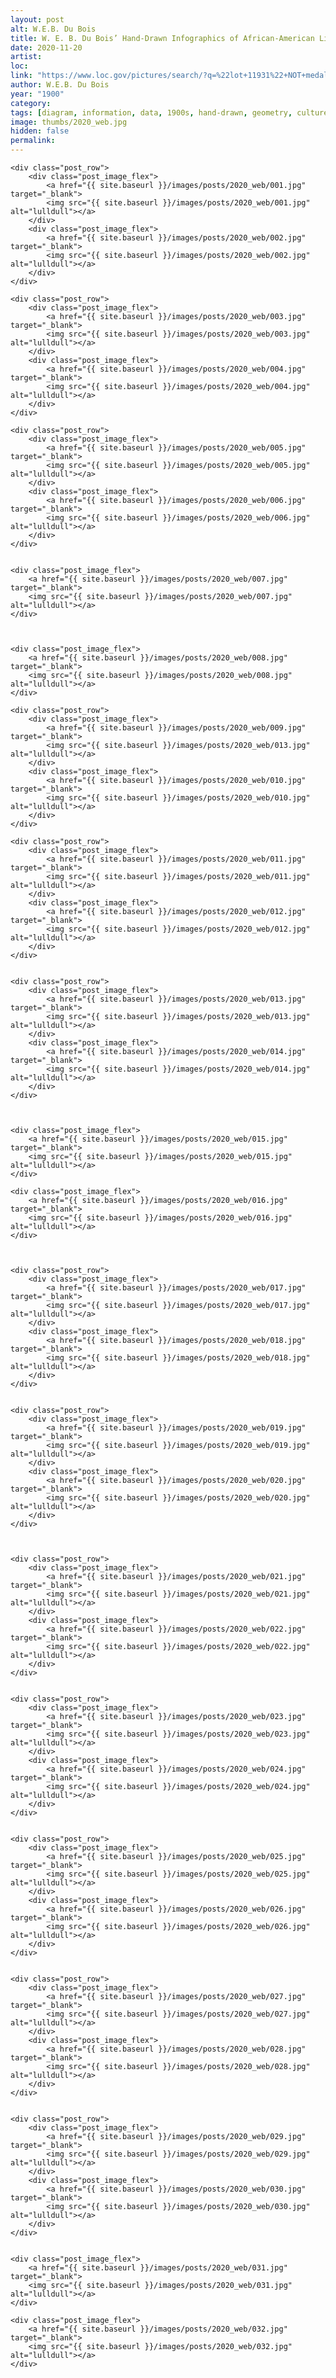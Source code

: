 ```yaml
---
layout: post
alt: W.E.B. Du Bois
title: W. E. B. Du Bois’ Hand-Drawn Infographics of African-American Life 
date: 2020-11-20
artist: 
loc: 
link: "https://www.loc.gov/pictures/search/?q=%22lot+11931%22+NOT+medal&co=anedub&st=gallery"
author: W.E.B. Du Bois
year: "1900"
category: 
tags: [diagram, information, data, 1900s, hand-drawn, geometry, culture]
image: thumbs/2020_web.jpg
hidden: false
permalink:
---
```





<div class="post_tiled">

	<div class="post_row">
		<div class="post_image_flex">
			<a href="{{ site.baseurl }}/images/posts/2020_web/001.jpg" target="_blank">
			<img src="{{ site.baseurl }}/images/posts/2020_web/001.jpg" alt="lulldull"></a>
		</div>
		<div class="post_image_flex">
			<a href="{{ site.baseurl }}/images/posts/2020_web/002.jpg" target="_blank">
			<img src="{{ site.baseurl }}/images/posts/2020_web/002.jpg" alt="lulldull"></a>
		</div>
	</div>

	<div class="post_row">
		<div class="post_image_flex">
			<a href="{{ site.baseurl }}/images/posts/2020_web/003.jpg" target="_blank">
			<img src="{{ site.baseurl }}/images/posts/2020_web/003.jpg" alt="lulldull"></a>
		</div>
		<div class="post_image_flex">
			<a href="{{ site.baseurl }}/images/posts/2020_web/004.jpg" target="_blank">
			<img src="{{ site.baseurl }}/images/posts/2020_web/004.jpg" alt="lulldull"></a>
		</div>
	</div>

	<div class="post_row">
		<div class="post_image_flex">
			<a href="{{ site.baseurl }}/images/posts/2020_web/005.jpg" target="_blank">
			<img src="{{ site.baseurl }}/images/posts/2020_web/005.jpg" alt="lulldull"></a>
		</div>
		<div class="post_image_flex">
			<a href="{{ site.baseurl }}/images/posts/2020_web/006.jpg" target="_blank">
			<img src="{{ site.baseurl }}/images/posts/2020_web/006.jpg" alt="lulldull"></a>
		</div>
	</div>


	<div class="post_image_flex">
		<a href="{{ site.baseurl }}/images/posts/2020_web/007.jpg" target="_blank">
		<img src="{{ site.baseurl }}/images/posts/2020_web/007.jpg" alt="lulldull"></a>
	</div>



	<div class="post_image_flex">
		<a href="{{ site.baseurl }}/images/posts/2020_web/008.jpg" target="_blank">
		<img src="{{ site.baseurl }}/images/posts/2020_web/008.jpg" alt="lulldull"></a>
	</div>

	<div class="post_row">
		<div class="post_image_flex">
			<a href="{{ site.baseurl }}/images/posts/2020_web/009.jpg" target="_blank">
			<img src="{{ site.baseurl }}/images/posts/2020_web/013.jpg" alt="lulldull"></a>
		</div>
		<div class="post_image_flex">
			<a href="{{ site.baseurl }}/images/posts/2020_web/010.jpg" target="_blank">
			<img src="{{ site.baseurl }}/images/posts/2020_web/010.jpg" alt="lulldull"></a>
		</div>
	</div>

	<div class="post_row">
		<div class="post_image_flex">
			<a href="{{ site.baseurl }}/images/posts/2020_web/011.jpg" target="_blank">
			<img src="{{ site.baseurl }}/images/posts/2020_web/011.jpg" alt="lulldull"></a>
		</div>
		<div class="post_image_flex">
			<a href="{{ site.baseurl }}/images/posts/2020_web/012.jpg" target="_blank">
			<img src="{{ site.baseurl }}/images/posts/2020_web/012.jpg" alt="lulldull"></a>
		</div>
	</div>


	<div class="post_row">
		<div class="post_image_flex">
			<a href="{{ site.baseurl }}/images/posts/2020_web/013.jpg" target="_blank">
			<img src="{{ site.baseurl }}/images/posts/2020_web/013.jpg" alt="lulldull"></a>
		</div>
		<div class="post_image_flex">
			<a href="{{ site.baseurl }}/images/posts/2020_web/014.jpg" target="_blank">
			<img src="{{ site.baseurl }}/images/posts/2020_web/014.jpg" alt="lulldull"></a>
		</div>
	</div>



	<div class="post_image_flex">
		<a href="{{ site.baseurl }}/images/posts/2020_web/015.jpg" target="_blank">
		<img src="{{ site.baseurl }}/images/posts/2020_web/015.jpg" alt="lulldull"></a>
	</div>

	<div class="post_image_flex">
		<a href="{{ site.baseurl }}/images/posts/2020_web/016.jpg" target="_blank">
		<img src="{{ site.baseurl }}/images/posts/2020_web/016.jpg" alt="lulldull"></a>
	</div>



	<div class="post_row">
		<div class="post_image_flex">
			<a href="{{ site.baseurl }}/images/posts/2020_web/017.jpg" target="_blank">
			<img src="{{ site.baseurl }}/images/posts/2020_web/017.jpg" alt="lulldull"></a>
		</div>
		<div class="post_image_flex">
			<a href="{{ site.baseurl }}/images/posts/2020_web/018.jpg" target="_blank">
			<img src="{{ site.baseurl }}/images/posts/2020_web/018.jpg" alt="lulldull"></a>
		</div>
	</div>


	<div class="post_row">
		<div class="post_image_flex">
			<a href="{{ site.baseurl }}/images/posts/2020_web/019.jpg" target="_blank">
			<img src="{{ site.baseurl }}/images/posts/2020_web/019.jpg" alt="lulldull"></a>
		</div>
		<div class="post_image_flex">
			<a href="{{ site.baseurl }}/images/posts/2020_web/020.jpg" target="_blank">
			<img src="{{ site.baseurl }}/images/posts/2020_web/020.jpg" alt="lulldull"></a>
		</div>
	</div>



	<div class="post_row">
		<div class="post_image_flex">
			<a href="{{ site.baseurl }}/images/posts/2020_web/021.jpg" target="_blank">
			<img src="{{ site.baseurl }}/images/posts/2020_web/021.jpg" alt="lulldull"></a>
		</div>
		<div class="post_image_flex">
			<a href="{{ site.baseurl }}/images/posts/2020_web/022.jpg" target="_blank">
			<img src="{{ site.baseurl }}/images/posts/2020_web/022.jpg" alt="lulldull"></a>
		</div>
	</div>


	<div class="post_row">
		<div class="post_image_flex">
			<a href="{{ site.baseurl }}/images/posts/2020_web/023.jpg" target="_blank">
			<img src="{{ site.baseurl }}/images/posts/2020_web/023.jpg" alt="lulldull"></a>
		</div>
		<div class="post_image_flex">
			<a href="{{ site.baseurl }}/images/posts/2020_web/024.jpg" target="_blank">
			<img src="{{ site.baseurl }}/images/posts/2020_web/024.jpg" alt="lulldull"></a>
		</div>
	</div>


	<div class="post_row">
		<div class="post_image_flex">
			<a href="{{ site.baseurl }}/images/posts/2020_web/025.jpg" target="_blank">
			<img src="{{ site.baseurl }}/images/posts/2020_web/025.jpg" alt="lulldull"></a>
		</div>
		<div class="post_image_flex">
			<a href="{{ site.baseurl }}/images/posts/2020_web/026.jpg" target="_blank">
			<img src="{{ site.baseurl }}/images/posts/2020_web/026.jpg" alt="lulldull"></a>
		</div>
	</div>


	<div class="post_row">
		<div class="post_image_flex">
			<a href="{{ site.baseurl }}/images/posts/2020_web/027.jpg" target="_blank">
			<img src="{{ site.baseurl }}/images/posts/2020_web/027.jpg" alt="lulldull"></a>
		</div>
		<div class="post_image_flex">
			<a href="{{ site.baseurl }}/images/posts/2020_web/028.jpg" target="_blank">
			<img src="{{ site.baseurl }}/images/posts/2020_web/028.jpg" alt="lulldull"></a>
		</div>
	</div>


	<div class="post_row">
		<div class="post_image_flex">
			<a href="{{ site.baseurl }}/images/posts/2020_web/029.jpg" target="_blank">
			<img src="{{ site.baseurl }}/images/posts/2020_web/029.jpg" alt="lulldull"></a>
		</div>
		<div class="post_image_flex">
			<a href="{{ site.baseurl }}/images/posts/2020_web/030.jpg" target="_blank">
			<img src="{{ site.baseurl }}/images/posts/2020_web/030.jpg" alt="lulldull"></a>
		</div>
	</div>


	<div class="post_image_flex">
		<a href="{{ site.baseurl }}/images/posts/2020_web/031.jpg" target="_blank">
		<img src="{{ site.baseurl }}/images/posts/2020_web/031.jpg" alt="lulldull"></a>
	</div>

	<div class="post_image_flex">
		<a href="{{ site.baseurl }}/images/posts/2020_web/032.jpg" target="_blank">
		<img src="{{ site.baseurl }}/images/posts/2020_web/032.jpg" alt="lulldull"></a>
	</div>



















</div>

